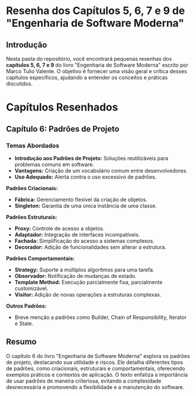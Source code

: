 # Resenha dos Capítulos 5, 6, 7 e 9 de "Engenharia de Software Moderna"
## Introdução
Nesta pasta do repositório, você encontrará pequenas resenhas dos **capítulos 5, 6, 7 e 9** do livro "Engenharia de Software Moderna" escrito por Marco Tulio Valente. O objetivo é fornecer uma visão geral e crítica desses capítulos específicos, ajudando a entender os conceitos e práticas discutidos.

# Capítulos Resenhados

## Capítulo 6: Padrões de Projeto

### Temas Abordados

- **Introdução aos Padrões de Projeto:** Soluções reutilizáveis para problemas comuns em software.
- **Vantagens:** Criação de um vocabulário comum entre desenvolvedores.
- **Uso Adequado:** Alerta contra o uso excessivo de padrões.

**Padrões Criacionais:**
- **Fábrica:** Gerenciamento flexível da criação de objetos.
- **Singleton:** Garantia de uma única instância de uma classe.

**Padrões Estruturais:**
- **Proxy:** Controle de acesso a objetos.
- **Adaptador:** Integração de interfaces incompatíveis.
- **Fachada:** Simplificação do acesso a sistemas complexos.
- **Decorador:** Adição de funcionalidades sem alterar a estrutura.

**Padrões Comportamentais:**
- **Strategy:** Suporte a múltiplos algoritmos para uma tarefa.
- **Observador:** Notificação de mudanças de estado.
- **Template Method:** Execução parcialmente fixa, parcialmente customizável.
- **Visitor:** Adição de novas operações a estruturas complexas.

**Outros Padrões:**
- Breve menção a padrões como Builder, Chain of Responsibility, Iterator e State.

## Resumo

O capítulo 6 do livro "Engenharia de Software Moderna" explora os padrões de projeto, destacando sua utilidade e riscos. Ele detalha diferentes tipos de padrões, como criacionais, estruturais e comportamentais, oferecendo exemplos práticos e contextos de aplicação. O texto enfatiza a importância de usar padrões de maneira criteriosa, evitando a complexidade desnecessária e promovendo a flexibilidade e a manutenção do software.

# 